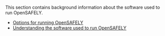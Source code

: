 This section contains background information about the software used to run OpenSAFELY.

* [Options for running OpenSAFELY](options-for-running-opensafely/index.md)
* [Understanding the software used to run OpenSAFELY](understanding-the-software-used-to-run-opensafely/index.md)
